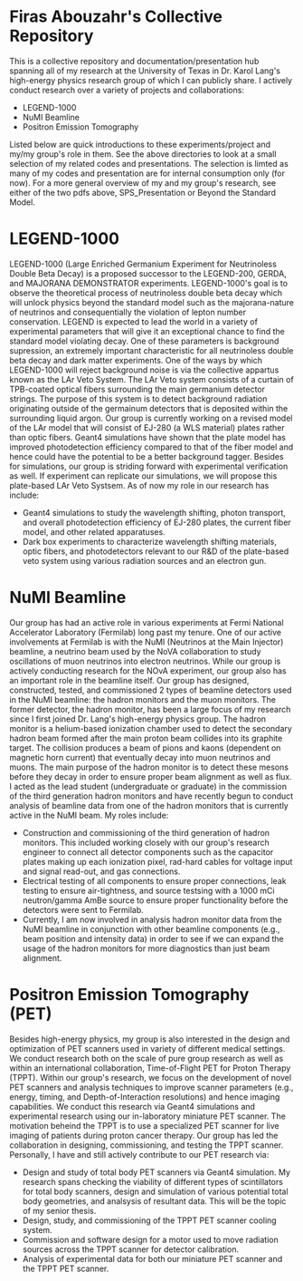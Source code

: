 # Firas Abouzahr's Collective Repository 
This is a collective repository and documentation/presentation hub spanning all of my research at the University of Texas in Dr. Karol Lang's high-energy physics research group of which I can publicly share. I actively conduct research over a variety of projects and collaborations:
* LEGEND-1000
* NuMI Beamline
* Positron Emission Tomography

Listed below are quick introductions to these experiments/project and my/my group's role in them. See the above directories to look at a small selection of my related codes and presentations. The selection is limted as many of my codes and presentation are for internal consumption only (for now). For a more general overview of my and my group's research, see either of the two pdfs above, SPS_Presentation or Beyond the Standard Model.

# LEGEND-1000 
LEGEND-1000 (Large Enriched Germanium Experiment for Neutrinoless Double Beta Decay) is a proposed successor to the LEGEND-200, GERDA, and MAJORANA DEMONSTRATOR experiments. LEGEND-1000's goal is to observe the theoretical process of neutrinoless double beta decay which will unlock physics beyond the standard model such as the majorana-nature of neutrinos and consequentially the violation of lepton number conservation. LEGEND is expected to lead the world in a variety of experimental parameters that will give it an exceptional chance to find the standard model violating decay. One of these parameters is background supression, an extremely important characteristic for all neutrinoless double beta decay and dark matter experiments. One of the ways by which LEGEND-1000 will reject background noise is via the collective appartus known as the LAr Veto System. The LAr Veto system consists of a curtain of TPB-coated optical fibers surrounding the main germanium detector strings. The purpose of this system is to detect background radiation originating outside of the germainum detectors that is deposited within the surrounding liquid argon. Our group is currently working on a revised model of the LAr model that will consist of EJ-280 (a WLS material) plates rather than optic fibers. Geant4 simulations have shown that the plate model has improved photodetection efficiency compared to that of the fiber model and hence could have the potential to be a better background tagger. Besides for simulations, our group is striding forward with experimental verification as well. If experiment can replicate our simulations, we will propose this plate-based LAr Veto Systsem. As of now my role in our research has include: 

* Geant4 simulations to study the wavelength shifting, photon transport, and overall photodetection efficiency of EJ-280 plates, the current fiber model, and other related apparatuses.
* Dark box experiments to characterize wavelength shifting materials, optic fibers, and photodetectors relevant to our R\&D of the plate-based veto system using various radiation sources and an electron gun. 

# NuMI Beamline
Our group has had an active role in various experiments at Fermi National Accelerator Laboratory (Fermilab) long past my tenure. One of our active involvements at Fermilab is with the NuMI (Neutrinos at the Main Injector) beamline, a neutrino beam used by the NoVA collaboration to study oscillations of muon neutrinos into electron neutrinos. While our group is actively conducting research for the NOvA experiment, our group also has an important role in the beamline itself. Our group has designed, constructed, tested, and commissioned 2 types of beamline detectors used in the NuMI beamline: the hadron monitors and the muon monitors. The former detector, the hadron monitor, has been a large focus of my research since I first joined Dr. Lang's high-energy physics group. The hadron monitor is a helium-based ionization chamber used to detect the secondary hadron beam formed after the main proton beam collides into its graphite target. The collision produces a beam of pions and kaons (dependent on magnetic horn current) that eventually decay into muon neutrinos and muons. The main purpose of the hadron monitor is to detect these mesons before they decay in order to ensure proper beam alignment as well as flux. I acted as the lead student (undergraduate or graduate) in the commission of the third generation hadron monitors and have recently begun to conduct analysis of beamline data from one of the hadron monitors that is currently active in the NuMI beam. My roles include:

* Construction and commissioning of the third generation of hadron monitors. This included working closely with our group's research engineer to connect all detector components such as the capacitor plates making up each ionization pixel, rad-hard cables for voltage input and signal read-out, and gas connections. 
* Electrical testing of all components to ensure proper connections, leak testing to ensure air-tightness, and source testsing with a 1000 mCi neutron/gamma AmBe source to ensure proper functionality before the detectors were sent to Fermilab. 
* Currently, I am now involved in analysis hadron monitor data from the NuMI beamline in conjunction with other beamline components (e.g., beam position and intensity data) in order to see if we can expand the usage of the hadron monitors for more diagnostics than just beam alignment. 

# Positron Emission Tomography (PET)
Besides high-energy physics, my group is also interested in the design and optimization of PET scanners used in variety of different medical settings. We conduct research both on the scale of pure group research as well as within an international collaboration, Time-of-Flight PET for Proton Therapy (TPPT). Within our group's research, we focus on the development of novel PET scanners and analysis techniques to improve scanner parameters (e.g., energy, timing, and Depth-of-Interaction resolutions) and hence imaging capabilities. We conduct this research via Geant4 simulations and experimental research using our in-laboratory miniature PET scanner. The motivation beheind the TPPT is to use a specialized PET scanner for live imaging of patients during proton cancer therapy. Our group has led the collaboration in designing, commissioning, and testing the TPPT scanner. Personally, I have and still actively contribute to our PET research via:

* Design and study of total body PET scanners via Geant4 simulation. My research spans checking the viability of different types of scintillators for total body scanners, design and simulation of various potential total body geometries, and analsysis of resultant data. This will be the topic of my senior thesis. 
* Design, study, and commissioning of the TPPT PET scanner cooling system. 
* Commission and software design for a motor used to move radiation sources across the TPPT scanner for detector calibration.
* Analysis of experimental data for both our miniature PET scanner and the TPPT PET scanner. 
